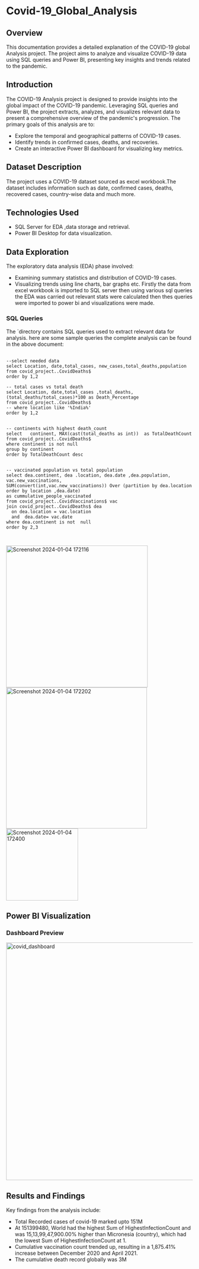 # Covid-19_Global_Analysis

## Overview

This documentation provides a detailed explanation of the COVID-19 global Analysis project. The project aims to analyze and visualize COVID-19 data using SQL queries and Power BI, presenting key insights and trends related to the pandemic.


## Introduction

The COVID-19 Analysis project is designed to provide insights into the global impact of the COVID-19 pandemic. Leveraging SQL queries and Power BI, the project extracts, analyzes, and visualizes relevant data to present a comprehensive overview of the pandemic's progression.
The primary goals of this analysis are to:

- Explore the temporal and geographical patterns of COVID-19 cases.
- Identify trends in confirmed cases, deaths, and recoveries.
- Create an interactive Power BI dashboard for visualizing key metrics.

## Dataset Description

The project uses a COVID-19 dataset sourced as excel workbook.The dataset includes information such as date, confirmed cases, deaths, recovered cases, country-wise data and much more.

## Technologies Used

- SQL Server for EDA ,data storage and retrieval.
- Power BI Desktop for data visualization.
  

## Data Exploration
The exploratory data analysis (EDA) phase involved:

- Examining summary statistics and distribution of COVID-19 cases.
- Visualizing trends using line charts, bar graphs etc.
  Firstly the data from excel workbook is imported to SQL server then using various sql queries the EDA was carried out relevant stats were calculated then thes queries were imported to power bi and visualizations were made. 
### SQL Queries

The `directory contains SQL queries used to extract relevant data for analysis.  here are some sample queries the complete analysis can be found in the above document:
<pre>
  <code>
--select needed data 
select Location, date,total_cases, new_cases,total_deaths,population
from covid_project..CovidDeaths$
order by 1,2

-- total cases vs total death 
select Location, date,total_cases ,total_deaths,(total_deaths/total_cases)*100 as Death_Percentage 
from covid_project..CovidDeaths$
-- where location like '%India%'
order by 1,2

    
-- continents with highest death_count
select   continent, MAX(cast(total_deaths as int))  as TotalDeathCount
from covid_project..CovidDeaths$
where continent is not null
group by continent
order by TotalDeathCount desc
 
    
-- vaccinated population vs total population 
select dea.continent, dea .location, dea.date ,dea.population, vac.new_vaccinations,
SUM(convert(int,vac.new_vaccinations)) Over (partition by dea.location order by location ,dea.date) 
as cummulative_people_vaccinated 
from covid_project..CovidVaccinations$ vac
join covid_project..CovidDeaths$ dea 
  on dea.location = vac.location
  and  dea.date= vac.date
where dea.continent is not  null 
order by 2,3 

  </code>
</pre>


<img width="382" alt="Screenshot 2024-01-04 172116" src="https://github.com/deepanshak/covid-19_global_Analysis/assets/139687677/a1746279-b8f8-45da-a47a-558d1bdeae78">







<img width="380" alt="Screenshot 2024-01-04 172202" src="https://github.com/deepanshak/covid-19_global_Analysis/assets/139687677/3a0c36da-ee0c-4c0d-870c-5754403e13ae">






<img width="194" alt="Screenshot 2024-01-04 172400" src="https://github.com/deepanshak/covid-19_global_Analysis/assets/139687677/166837ba-8ef2-4bed-b976-e036488cd834">



## Power BI Visualization
### Dashboard Preview

<img width="640" alt="covid_dashboard" src="https://github.com/deepanshak/covid-19_global_Analysis/assets/139687677/8fa7d870-2173-48b4-8387-bdde2496755a">




## Results and Findings
Key findings from the analysis include:
- Total Recorded cases of covid-19 marked upto 151M
-  ﻿At 151399480, World had the highest Sum of HighestInfectionCount and was 15,13,99,47,900.00% higher than Micronesia (country), which had the lowest Sum of HighestInfectionCount at 1.
-  ﻿Cumulative vaccination count trended up, resulting in a 1,875.41% increase between December 2020 and April 2021.
-  The cumulative death record globally was 3M

